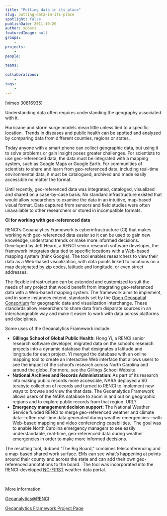 ```yaml
---
title: "Putting data in its place"
slug: putting-data-in-its-place
spotlight: false
publishDate: 2011-10-20
author: subers
featuredImage: null
groups:
    - 
projects:
    - 
people:
    - 
teams: 
    - 
collaborations:
    - 
tags:
    - 
---
```


<!-- tags: ["Geoanalytics","geographical data research","Gillings School of Global Public Health","Open Geospatial Consortium"] -->

<p>[vimeo 30816935]</p>

<p>Understanding data often requires understanding the geography associated with it.</p>

<p>Hurricane and storm surge models mean little unless tied to a specific location.  Trends in diseases and public health can be spotted and analyzed by comparing data from different counties, regions or states.<!--more--></p>

<p>Today anyone with a smart phone can collect geographic data, but using it to solve problems or gain insight poses greater challenges. For scientists to use geo-referenced data, the data must be integrated with a mapping system, such as Google Maps or Google Earth. For communities of scientists to share and learn from geo-referenced data, including real-time environmental data, it must be catalogued, archived and made easily accessible no matter the format.</p>

<p>Until recently, geo-referenced data was integrated, cataloged, visualized and shared on a case-by-case basis. No standard infrastructure existed that would allow researchers to examine the data in an intuitive, map-based visual format. Data captured from sensors and field studies were often unavailable to other researchers or stored in incompatible formats.</p>

<p><strong class="head2">CI for working with geo-referenced data</strong></p>

<p>RENCI’s Geoanalytics Framework is cyberinfrastructure (CI) that makes working with geo-referenced data easier so it can be used to gain new knowledge, understand trends or make more informed decisions. Developed by Jeff Heard, a RENCI senior research software developer, the framework integrates data tied to specific locations with a Web-based mapping system (think Google). The tool enables researchers to view their data as a Web-based visualization, with data points linked to locations on a map designated by zip codes, latitude and longitude, or even street addresses.</p>

<p>The flexible infrastructure can be extended and customized to suit the needs of any project that would benefit from integrating geo-referenced data with a Web-based mapping system. The framework aims to implement, and in some instances extend, standards set by the <a href="http://www.opengeospatial.org/" target="_blank">Open Geospatial Consortium</a> for geographic data and visualization interchange. These standards allow researchers to share data from disparate sources in an interchangeable way and make it easier to work with data across platforms and disciplines.</p>

<p>Some uses of the Geoanalytics Framework include:</p>

<ul>
	<li><strong class="head2">Gillings School of Global Public Health</strong>: Hong Yi, a RENCi senior research software developer, migrated data on the school’s research projects into a dynamic database that designates a latitude and longitude for each project. Yi merged the database with an online mapping tool to create an interactive Web interface that allows users to see the impact of the school’s research across North Carolina and around the globe. For more, see the Gillings School Website.</li>
	<li><strong class="head2">National Archives and Records Administration</strong>: As part of its research into making public records more accessible, NARA deployed a 60 terabyte collection of records and turned to RENCI to implement new ways to browse and view the that data. The Geoanalytics Framework allows users of the NARA database to zoom in and out on geographic regions and to explore public records from that region. URL?</li>
	<li><strong><span class="head2">Emergency management decision support</span>:</strong> The National Weather Service funded RENCI to merge geo-referenced weather and climate data—often real-time data generated during weather emergencies—with Web-based mapping and video conferencing capabilities.  The goal was to enable North Carolina emergency managers to see easily understandable, real-time, geo-referenced data during weather emergencies in order to make more informed decisions. </li>
</ul>

<p>The resulting tool, dubbed “The Big Board,” combines teleconferencing and a map-based shared work surface. EMs can see what’s happening at points around their county and across the state and can add their own geo-referenced annotations to the board.  The tool was incorporated into the RENCI-developed <a href="../focus-areas/environmental-research/nc-first">NC-FIRST</a> weather data portal.</p>

<p><br class="spacer_" /></p>

<p>More information:</p>

<p><a href="http://geoanalytics.renci.org/">Geoanalytics@RENCI</a></p>

<p><a href="../focus-areas/visualization/geoanalytics-framework" target="_blank">Geoanalytics Framework Project Page</a></p>
